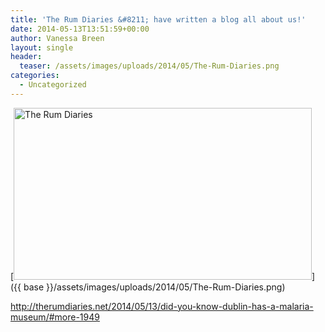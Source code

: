 ```yaml
---
title: 'The Rum Diaries &#8211; have written a blog all about us!'
date: 2014-05-13T13:51:59+00:00
author: Vanessa Breen
layout: single
header:
  teaser: /assets/images/uploads/2014/05/The-Rum-Diaries.png
categories:
  - Uncategorized
---
```

[<img class="alignnone" src="{{ base }}/assets/images/uploads/2014/05/The-Rum-Diaries.png" alt="The Rum Diaries" width="477" height="275" />]({{ base }}/assets/images/uploads/2014/05/The-Rum-Diaries.png)

<http://therumdiaries.net/2014/05/13/did-you-know-dublin-has-a-malaria-museum/#more-1949>